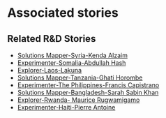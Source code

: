 # Associated stories

<!-- !!DO NOT REMOVE!! start autogenerated hyperlinks -->
## Related R&D Stories
- [Solutions Mapper\-Syria\-Kenda Alzaim](/stories/?doc=Kenda_edited-en-US)
- [Experimenter\-Somalia\-Abdullah Hash ](/stories/?doc=Abdullah%20Somalia_LQ-en-US)
- [Explorer\-Laos\-Lakuna](/stories/?doc=30_Lakuna_Laos-en-US)
- [Solutions Mapper\-Tanzania\-Ghati Horombe](/stories/?doc=Ghati_edited-en-GB)
- [Experimenter\-The Philippines\-Francis Capistrano](/stories/?doc=Kapi%20Philippines_LQ-en-US)
- [Solutions Mapper\-Bangladesh\-Sarah Sabin Khan](/stories/?doc=Sarah_edited-en-US)
- [Explorer\-Rwanda\- Maurice Rugwamigamo](/stories/?doc=5_Maurice_Rwanda-en-US)
- [Experimenter\-Haiti\-Pierre Antoine](/stories/?doc=Pierre%20Antoine_LQ-en-US)
<!-- !!DO NOT REMOVE!! end autogenerated hyperlinks -->